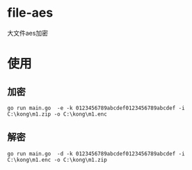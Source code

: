 # file-aes
大文件aes加密


# 使用
## 加密
```shell
go run main.go  -e -k 0123456789abcdef0123456789abcdef -i C:\kong\m1.zip -o C:\kong\m1.enc 
```

## 解密
```shell
go run main.go  -d -k 0123456789abcdef0123456789abcdef -i C:\kong\m1.enc -o C:\kong\m1.zip 
```